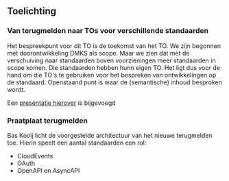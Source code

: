 ## Toelichting

### Van terugmelden naar TOs voor verschillende standaarden
Het bespreekpunt voor dit TO is de toekomst van het TO. We zijn begonnen met doorontwikkeling DMKS als scope. 
Maar we zien dat met de verschuiving naar standaarden boven voorzieningen meer standaarden in scope komen. 
Die standaarden hebben hunn eigen TO. Het ligt dus voor de hand om die TO's te gebruiken voor het bespreken 
van ontwikkelingen op de standaard. Openstaand punt is waar de (semantische)  inhoud besproken wordt.

Een [presentatie hierover](https://github.com/Logius-standaarden/Overleg/blob/main/Terugmelden/2023-12-07/20231207TerugmeldenNotificeren.pdf) is bijgevoegd

### Praatplaat terugmelden

Bas Kooij licht de voorgestelde architectuur van het nieuwe terugmelden toe. Hierin speelt een aantal standaarden een rol:
- CloudEvents
- OAuth
- OpenAPI en AsyncAPI
